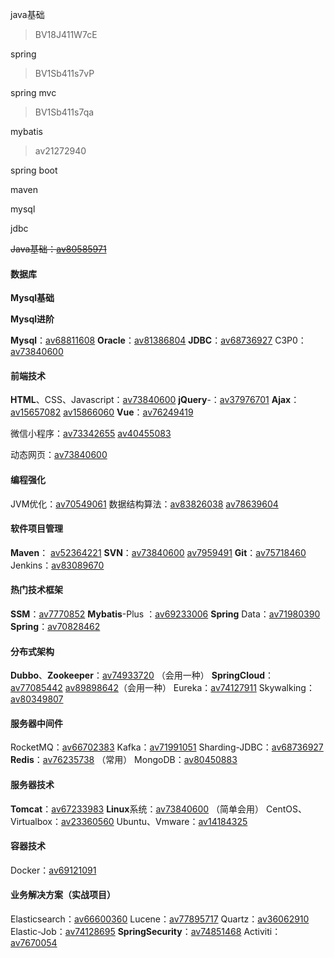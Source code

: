 java基础

> BV18J411W7cE

spring 

> BV1Sb411s7vP

spring mvc

> BV1Sb411s7qa

mybatis

> av21272940

spring boot

maven

mysql

jdbc



~~Java基础：[av80585971](https://www.bilibili.com/video/av80585971/)~~

####  数据库

**Mysql基础**

**Mysql进阶**

 **Mysql**：[av68811608](https://www.bilibili.com/video/av68811608/)
 **Oracle**：[av81386804](https://www.bilibili.com/video/av81386804/)
 **JDBC**：[av68736927](https://www.bilibili.com/video/av68736927/)
 C3P0：[av73840600](https://www.bilibili.com/video/av73840600/)

####  前端技术

 **HTML**、CSS、Javascript：[av73840600](https://www.bilibili.com/video/av73840600/)
 **jQuery**-：[av37976701](https://www.bilibili.com/video/av37976701/)
 **Ajax**：[av15657082](https://www.bilibili.com/video/av15657082/) [av15866060](https://www.bilibili.com/video/av15866060/)
 **Vue**：[av76249419](https://www.bilibili.com/video/av76249419/)


 微信小程序：[av73342655](https://www.bilibili.com/video/av73342655/) [av40455083](https://www.bilibili.com/video/av40455083/)

 动态网页：[av73840600](https://www.bilibili.com/video/av73840600/)

####  编程强化

 JVM优化：[av70549061](https://www.bilibili.com/video/av70549061/)
 数据结构算法：[av83826038](https://www.bilibili.com/video/av83826038/) [av78639604](https://www.bilibili.com/video/av78639604/)

####  软件项目管理

 **Maven**： [av52364221](https://www.bilibili.com/video/av52364221/)
 **SVN**：[av73840600](https://www.bilibili.com/video/av73840600/) [av7959491](https://www.bilibili.com/video/av7959491/)
 **Git**：[av75718460](https://www.bilibili.com/video/av75718460/)
 Jenkins：[av83089670](https://www.bilibili.com/video/av83089670/)

####  热门技术框架

 **SSM**：[av7770852](https://www.bilibili.com/video/av7770852/)
 **Mybatis**-Plus ：[av69233006](https://www.bilibili.com/video/av69233006/)
 **Spring** Data：[av71980390](https://www.bilibili.com/video/av71980390/)
 **Spring**：[av70828462](https://www.bilibili.com/video/av70828462/)

####  分布式架构

 **Dubbo**、**Zookeeper**：[av74933720](https://www.bilibili.com/video/av74933720/) （会用一种）
 **SpringCloud**：[av77085442](https://www.bilibili.com/video/av77085442/) [av89898642](https://www.bilibili.com/video/av89898642/)（会用一种）
 Eureka：[av74127911](https://www.bilibili.com/video/av74127911/)
 Skywalking：[av80349807](https://www.bilibili.com/video/av80349807/)

####  服务器中间件

 RocketMQ：[av66702383](https://www.bilibili.com/video/av66702383/)
 Kafka：[av71991051](https://www.bilibili.com/video/av71991051/)
 Sharding-JDBC：[av68736927](https://www.bilibili.com/video/av68736927/)
 **Redis**：[av76235738](https://www.bilibili.com/video/av76235738/) （常用）
 MongoDB：[av80450883](https://www.bilibili.com/video/av80450883/)

####  服务器技术

 **Tomcat**：[av67233983](https://www.bilibili.com/video/av67233983/)
 **Linux**系统：[av73840600](https://www.bilibili.com/video/av73840600/) （简单会用）
 CentOS、Virtualbox：[av23360560](https://www.bilibili.com/video/av23360560/)
 Ubuntu、Vmware：[av14184325](https://www.bilibili.com/video/av14184325/)

####  容器技术

 Docker：[av69121091](https://www.bilibili.com/video/av69121091/)

####  业务解决方案（实战项目）

 Elasticsearch：[av66600360](https://www.bilibili.com/video/av66600360/)
 Lucene：[av77895717](https://www.bilibili.com/video/av77895717/)
 Quartz：[av36062910](https://www.bilibili.com/video/av36062910/)
 Elastic-Job：[av74128695](https://www.bilibili.com/video/av74128695/)
 **SpringSecurity**：[av74851468](https://www.bilibili.com/video/av74851468/) 
 Activiti：[av7670054](https://www.bilibili.com/video/av7670054/)